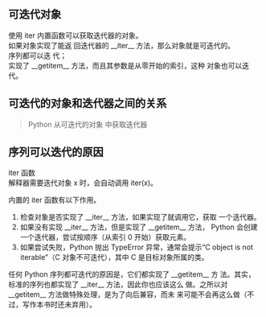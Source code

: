 ## 可迭代对象

使用 iter 内置函数可以获取迭代器的对象。  
如果对象实现了能返
回迭代器的 \_\_iter\_\_ 方法，那么对象就是可迭代的。  
序列都可以迭
代；  
实现了 \_\_getitem\_\_ 方法，而且其参数是从零开始的索引，这种
对象也可以迭代。

## 可迭代的对象和迭代器之间的关系

> Python 从可迭代的对象
> 中获取迭代器

## 序列可以迭代的原因

iter 函数  
解释器需要迭代对象 x 时，会自动调用 iter(x)。

内置的 iter 函数有以下作用。

1. 检查对象是否实现了 \_\_iter\_\_ 方法，如果实现了就调用它，获取
   一个迭代器。
2. 如果没有实现 \_\_iter\_\_ 方法，但是实现了 \_\_getitem\_\_ 方法，
   Python 会创建一个迭代器，尝试按顺序（从索引 0 开始）获取元素。
3. 如果尝试失败，Python 抛出 TypeError 异常，通常会提示“C object
   is not iterable”（C 对象不可迭代），其中 C 是目标对象所属的类。

任何 Python 序列都可迭代的原因是，它们都实现了 \_\_getitem\_\_ 方
法。其实，标准的序列也都实现了 \_\_iter\_\_ 方法，因此你也应该这么
做。之所以对 \_\_getitem\_\_ 方法做特殊处理，是为了向后兼容，而未
来可能不会再这么做（不过，写作本书时还未弃用）。
